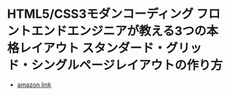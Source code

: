 # HTML5/CSS3モダンコーディング フロントエンドエンジニアが教える3つの本格レイアウト スタンダード・グリッド・シングルページレイアウトの作り方

* [amazon link](https://www.amazon.co.jp/gp/product/B0176GNY26/ref=ppx_yo_dt_b_d_asin_title_o01?ie=UTF8&psc=1)


